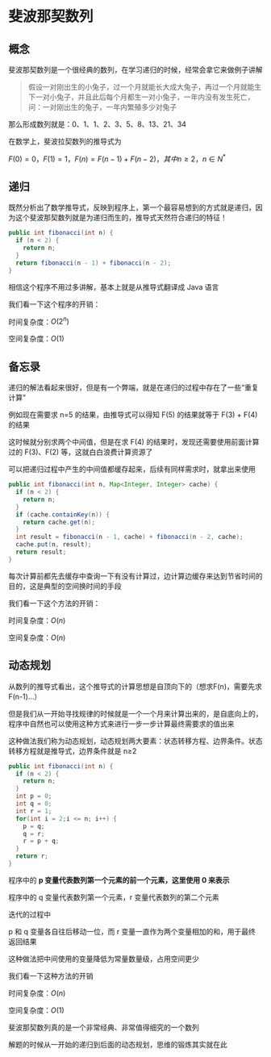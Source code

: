 # 斐波那契数列

## 概念

斐波那契数列是一个很经典的数列，在学习递归的时候，经常会拿它来做例子讲解

> 假设一对刚出生的小兔子，过一个月就能长大成大兔子，再过一个月就能生下一对小兔子，并且此后每个月都生一对小兔子，一年内没有发生死亡，问：一对刚出生的兔子，一年内繁殖多少对兔子

那么形成数列就是：0、1、1、2、3、5、8、13、21、34

在数学上，斐波拉契数列的推导式为

$F(0)=0，F(1)=1，F(n)=F(n-1)+F(n-2)，其中n≥2，n∈N^*$



## 递归

既然分析出了数学推导式，反映到程序上，第一个最容易想到的方式就是递归，因为这个斐波那契数列就是为递归而生的，推导式天然符合递归的特征！

```java
public int fibonacci(int n) {
  if (n < 2) {
    return n;
  }
  return fibonacci(n - 1) + fibonacci(n - 2);
}
```



相信这个程序不用过多讲解，基本上就是从推导式翻译成 Java 语言

我们看一下这个程序的开销：

时间复杂度：$O(2^n)$

空间复杂度：$O(1)$



## 备忘录

递归的解法看起来很好，但是有一个弊端，就是在递归的过程中存在了一些“重复计算”

例如现在需要求 n=5 的结果，由推导式可以得知 F(5) 的结果就等于 F(3) + F(4) 的结果

这时候就分别求两个中间值，但是在求 F(4) 的结果时，发现还需要使用前面计算过的 F(3)、F(2) 等，这就白白浪费计算资源了

可以把递归过程中产生的中间值都缓存起来，后续有同样需求时，就拿出来使用

```java
public int fibonacci(int n, Map<Integer, Integer> cache) {
  if (n < 2) {
    return n;
  }
  if (cache.containKey(n)) {
    return cache.get(n);
  }
  int result = fibonacci(n - 1, cache) + fibonacci(n - 2, cache);
  cache.put(n, result);
  return result;
}
```



每次计算前都先去缓存中查询一下有没有计算过，边计算边缓存来达到节省时间的目的，这是典型的空间换时间的手段

我们看一下这个方法的开销：

时间复杂度：$O(n)$

空间复杂度：$O(n)$



## 动态规划

从数列的推导式看出，这个推导式的计算思想是自顶向下的（想求F(n)，需要先求F(n-1)...）

但是我们从一开始寻找规律的时候就是一个一个月来计算出来的，是自底向上的，程序中自然也可以使用这种方式来进行一步一步计算最终需要求的值出来

这种做法我们称为动态规划，动态规划两大要素：状态转移方程、边界条件。状态转移方程就是推导式，边界条件就是 n≥2

```java
public int fibonacci(int n) {
  if (n < 2) {
    return n;
  }
  int p = 0;
  int q = 0;
  int r = 1;
  for(int i = 2;i <= n; i++) {
    p = q;
    q = r;
    r = p + q;
  }
  return r;
}
```



程序中的 **p 变量代表数列第一个元素的前一个元素，这里使用 0 来表示**

程序中的 q 变量代表数列第一个元素，r 变量代表数列的第二个元素

迭代的过程中

p 和 q 变量各自往后移动一位，而 r 变量一直作为两个变量相加的和，用于最终返回结果

这种做法把中间使用的变量降低为常量数量级，占用空间更少

我们看一下这种方法的开销

时间复杂度：$O(n)$

空间复杂度：$O(1)$





斐波那契数列真的是一个非常经典、非常值得细究的一个数列

解题的时候从一开始的递归到后面的动态规划，思维的锻炼其实就在此